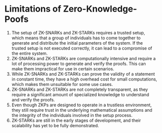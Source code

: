 # Limitations of  Zero-Knowledge-Poofs

1. The setup of ZK-SNARKs and ZK-STARKs requires a trusted setup, which means that a group of individuals has to come together to generate and distribute the initial parameters of the system. If the trusted setup is not executed correctly, it can lead to a compromise of the entire system.
2. ZK-SNARKs and ZK-STARKs are computationally intensive and require a lot of processing power to generate and verify the proofs. This can make them impractical for use in certain scenarios.
3. While ZK-SNARKs and ZK-STARKs can prove the validity of a statement in constant time, they have a high overhead cost for small computations, which makes them unsuitable for some use cases.
4. ZK-SNARKs and ZK-STARKs are not completely transparent, as they require a significant amount of specialized knowledge to understand and verify the proofs.
5. Even though ZKPs are designed to operate in a trustless environment, they still require trust in the underlying mathematical assumptions and the integrity of the individuals involved in the setup process.
6. ZK-STARKs are still in the early stages of development, and their scalability has yet to be fully demonstrated.
